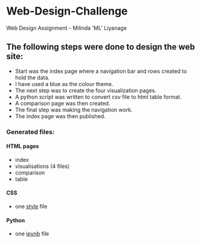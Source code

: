 # Web-Design-Challenge
Web Design Assignment - Milinda 'ML' Liyanage

## The following steps were done to design the web site: 

* Start was the index page where a navigation bar and rows created to hold the data.
* I have used a blue as the colour theme.
* The next step was to create the four visualization pages.
* A python script was written to convert csv file to html table format.
* A comparison page was then created.
* The final step was making the navigation work.
* The index page was then published.

### Generated files: 

#### HTML pages
* index
* visualisations (4 files)
* comparison
* table

#### CSS
* one [style](assets/css/style.css) file 

#### Python
* one [ipynb](csv_to_html.ipynb) file


